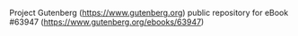 Project Gutenberg (https://www.gutenberg.org) public repository for
eBook #63947 (https://www.gutenberg.org/ebooks/63947)
